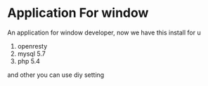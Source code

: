 # Application For window

An application for window developer, now we have this install for u

1. openresty
2. mysql 5.7
3. php 5.4

and other you can use diy setting